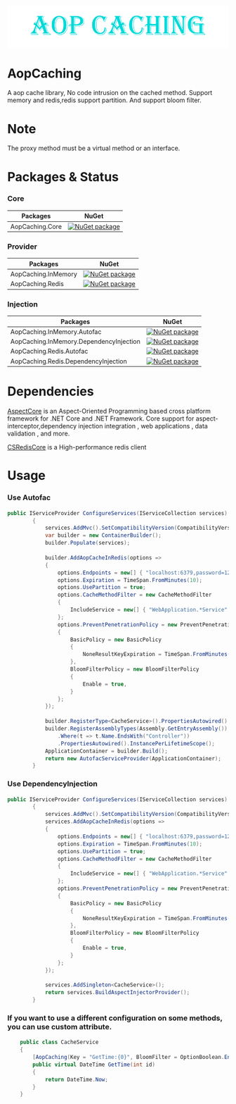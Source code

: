 ![AopCaching](banner.png?raw=true)


# AopCaching
A aop cache library, No code intrusion on the cached method. Support memory and redis,redis support partition. And support bloom filter.

# Note
The proxy method must be a virtual method or an interface.

# Packages & Status

### Core
Packages | NuGet
---------|------
AopCaching.Core|[![NuGet package](https://buildstats.info/nuget/AopCaching.Core)](https://www.nuget.org/packages/AopCaching.Core)

### Provider
Packages | NuGet
---------|------
AopCaching.InMemory|[![NuGet package](https://buildstats.info/nuget/AopCaching.InMemory)](https://www.nuget.org/packages/AopCaching.InMemory)
AopCaching.Redis|[![NuGet package](https://buildstats.info/nuget/AopCaching.Redis)](https://www.nuget.org/packages/AopCaching.Redis)

### Injection
Packages | NuGet
---------|------
AopCaching.InMemory.Autofac|[![NuGet package](https://buildstats.info/nuget/AopCaching.InMemory.Autofac)](https://www.nuget.org/packages/AopCaching.InMemory.Autofac)
AopCaching.InMemory.DependencyInjection|[![NuGet package](https://buildstats.info/nuget/AopCaching.InMemory.DependencyInjection)](https://www.nuget.org/packages/AopCaching.InMemory.DependencyInjection)
AopCaching.Redis.Autofac|[![NuGet package](https://buildstats.info/nuget/AopCaching.Redis.Autofac)](https://www.nuget.org/packages/AopCaching.Redis.Autofac)
AopCaching.Redis.DependencyInjection|[![NuGet package](https://buildstats.info/nuget/AopCaching.Redis.DependencyInjection)](https://www.nuget.org/packages/AopCaching.Redis.DependencyInjection)

# Dependencies
[AspectCore](https://github.com/dotnetcore/AspectCore-Framework) is an Aspect-Oriented Programming based cross platform framework for .NET Core and .NET Framework.
Core support for aspect-interceptor,dependency injection integration , web applications , data validation , and more.

[CSRedisCore](https://github.com/2881099/csredis) is a High-performance redis client


# Usage
### Use Autofac
```csharp
public IServiceProvider ConfigureServices(IServiceCollection services)
		{
			services.AddMvc().SetCompatibilityVersion(CompatibilityVersion.Version_2_1).AddControllersAsServices();
			var builder = new ContainerBuilder();
			builder.Populate(services);

			builder.AddAopCacheInRedis(options =>
			{
				options.Endpoints = new[] { "localhost:6379,password=123456,defaultDatabase=1", "localhost:6380,password=123456,defaultDatabase=1" };
				options.Expiration = TimeSpan.FromMinutes(10);
                options.UsePartition = true;
				options.CacheMethodFilter = new CacheMethodFilter
				{
					IncludeService = new[] { "WebApplication.*Service" }
				};
				options.PreventPenetrationPolicy = new PreventPenetrationPolicy
				{
					BasicPolicy = new BasicPolicy
					{
						NoneResultKeyExpiration = TimeSpan.FromMinutes(10)
					},
					BloomFilterPolicy = new BloomFilterPolicy
					{
						Enable = true,
					}
				};
			});

			builder.RegisterType<CacheService>().PropertiesAutowired().SingleInstance();
			builder.RegisterAssemblyTypes(Assembly.GetEntryAssembly())
				.Where(t => t.Name.EndsWith("Controller"))
				.PropertiesAutowired().InstancePerLifetimeScope();
			ApplicationContainer = builder.Build();
			return new AutofacServiceProvider(ApplicationContainer);
		}
```

### Use DependencyInjection

```csharp
public IServiceProvider ConfigureServices(IServiceCollection services)
		{
			services.AddMvc().SetCompatibilityVersion(CompatibilityVersion.Version_2_1).AddControllersAsServices();
			services.AddAopCacheInRedis(options =>
			{
				options.Endpoints = new[] { "localhost:6379,password=123456,defaultDatabase=1", "localhost:6380,password=123456,defaultDatabase=1" };
				options.Expiration = TimeSpan.FromMinutes(10);
                options.UsePartition = true;
				options.CacheMethodFilter = new CacheMethodFilter
				{
					IncludeService = new[] { "WebApplication.*Service" }
				};
				options.PreventPenetrationPolicy = new PreventPenetrationPolicy
				{
					BasicPolicy = new BasicPolicy
					{
						NoneResultKeyExpiration = TimeSpan.FromMinutes(10)
					},
					BloomFilterPolicy = new BloomFilterPolicy
					{
						Enable = true,
					}
				};
			});

			services.AddSingleton<CacheService>();
			return services.BuildAspectInjectorProvider();
		}
```

### If you want to use a different configuration on some methods, you can use custom attribute.

```csharp
	public class CacheService
	{
		[AopCaching(Key = "GetTime:{0}", BloomFilter = OptionBoolean.Enable, Expiration = 30)]
		public virtual DateTime GetTime(int id)
		{
			return DateTime.Now;
		}
    }
```